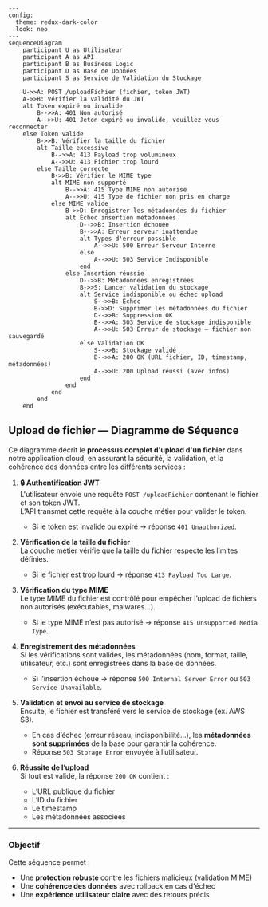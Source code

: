 ```mermaid
---
config:
  theme: redux-dark-color
  look: neo
---
sequenceDiagram
    participant U as Utilisateur
    participant A as API
    participant B as Business Logic
    participant D as Base de Données
    participant S as Service de Validation du Stockage

    U->>A: POST /uploadFichier (fichier, token JWT)
    A->>B: Vérifier la validité du JWT
    alt Token expiré ou invalide
        B-->>A: 401 Non autorisé
        A-->>U: 401 Jeton expiré ou invalide, veuillez vous reconnecter
    else Token valide
        B->>B: Vérifier la taille du fichier
        alt Taille excessive
            B-->>A: 413 Payload trop volumineux
            A-->>U: 413 Fichier trop lourd
        else Taille correcte
            B->>B: Vérifier le MIME type
            alt MIME non supporté
                B-->>A: 415 Type MIME non autorisé
                A-->>U: 415 Type de fichier non pris en charge
            else MIME valide
                B->>D: Enregistrer les métadonnées du fichier
                alt Échec insertion métadonnées
                    D-->>B: Insertion échouée
                    B-->>A: Erreur serveur inattendue
                    alt Types d'erreur possible
                        A-->>U: 500 Erreur Serveur Interne
                    else
                        A-->>U: 503 Service Indisponible
                    end
                else Insertion réussie
                    D-->>B: Métadonnées enregistrées
                    B->>S: Lancer validation du stockage
                    alt Service indisponible ou échec upload
                        S-->>B: Échec
                        B->>D: Supprimer les métadonnées du fichier
                        D-->>B: Suppression OK
                        B-->>A: 503 Service de stockage indisponible
                        A-->>U: 503 Erreur de stockage – fichier non sauvegardé
                    else Validation OK
                        S-->>B: Stockage validé
                        B-->>A: 200 OK (URL fichier, ID, timestamp, métadonnées)
                        A-->>U: 200 Upload réussi (avec infos)
                    end
                end
            end
        end
    end
````

##  Upload de fichier — Diagramme de Séquence

Ce diagramme décrit le **processus complet d'upload d'un fichier** dans notre application cloud, en assurant la sécurité, la validation, et la cohérence des données entre les différents services :

1. **🔒 Authentification JWT**  
   L'utilisateur envoie une requête `POST /uploadFichier` contenant le fichier et son token JWT.  
   L’API transmet cette requête à la couche métier pour valider le token.  
   - Si le token est invalide ou expiré → réponse `401 Unauthorized`.

2. **Vérification de la taille du fichier**  
   La couche métier vérifie que la taille du fichier respecte les limites définies.  
   - Si le fichier est trop lourd → réponse `413 Payload Too Large`.

3. **Vérification du type MIME**  
   Le type MIME du fichier est contrôlé pour empêcher l’upload de fichiers non autorisés (exécutables, malwares…).  
   - Si le type MIME n’est pas autorisé → réponse `415 Unsupported Media Type`.

4. **Enregistrement des métadonnées**  
   Si les vérifications sont valides, les métadonnées (nom, format, taille, utilisateur, etc.) sont enregistrées dans la base de données.  
   - Si l’insertion échoue → réponse `500 Internal Server Error` ou `503 Service Unavailable`.

5. **Validation et envoi au service de stockage**  
   Ensuite, le fichier est transféré vers le service de stockage (ex. AWS S3).  
   - En cas d’échec (erreur réseau, indisponibilité...), les **métadonnées sont supprimées** de la base pour garantir la cohérence.  
   - Réponse `503 Storage Error` envoyée à l’utilisateur.

6. **Réussite de l’upload**  
   Si tout est validé, la réponse `200 OK` contient :
   - L’URL publique du fichier
   - L’ID du fichier
   - Le timestamp
   - Les métadonnées associées

---

###  Objectif

Cette séquence permet :
- Une **protection robuste** contre les fichiers malicieux (validation MIME)
- Une **cohérence des données** avec rollback en cas d'échec
- Une **expérience utilisateur claire** avec des retours précis